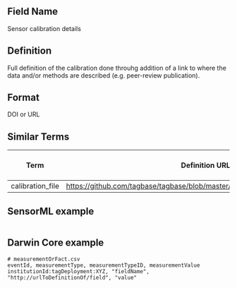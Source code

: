 ## Field Name
Sensor calibration details

## Definition 
Full definition of the calibration done throuhg addition of a link to where the data and/or methods are described (e.g. peer-review publication).

## Format
DOI or URL

## Similar Terms 
|Term|Definition URL|Source Vocabulary Publisher/Creator|
|----|----------|-----------------|
|calibration_file|https://github.com/tagbase/tagbase/blob/master/eTagMetadataInventory.csv#L143|Tagbase|

## SensorML example
```xml

```
## Darwin Core example
```csv
# measurementOrFact.csv
eventId, measurementType, measurementTypeID, measurementValue
institutionId:tagDeployment:XYZ, "fieldName", "http://urlToDefinitionOf/field", "value"
```
